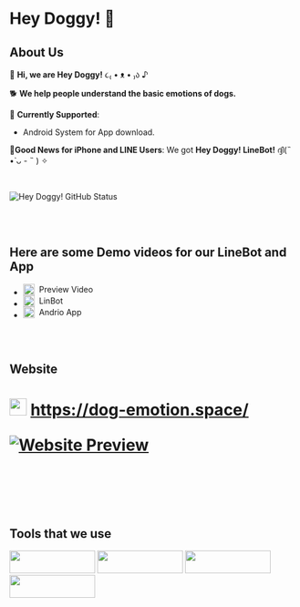 # Hey Doggy! 🐾
## About Us

🐶 **Hi, we are Hey Doggy!** ૮₍ • ᴥ • ₎ა ♪

🐕 **We help people understand the basic emotions of dogs.**

🦴 **Currently Supported**:
   - Android System for App download.

🐩**Good News for iPhone and LINE Users**:
We got **Hey Doggy! LineBot!** ദ്ദി(˵ •̀ ᴗ - ˵ ) ✧

</br>

![Hey Doggy! GitHub Status](https://github-readme-stats.vercel.app/api?username=YourGitHubUsername&show_icons=true&theme=tokyonight&custom_title=Hey%20Doggy!%20GitHub%20Status)


</br>
</br>

## Here are some Demo videos for our LineBot and App
- <a href="https://www.youtube.com/watch?v=1w2M-5WNSK8" target="_blank" style="display: flex; align-items: center; text-decoration: none;">
    <img src="https://upload.wikimedia.org/wikipedia/commons/thumb/4/42/YouTube_icon_%282013-2017%29.png/480px-YouTube_icon_%282013-2017%29.png" alt="YouTube Logo" width="20" height="20" style="margin-right: 8px;">
    Preview Video 
  </a>

- <a href="https://www.youtube.com/watch?v=T5kKySmiGqU" target="_blank" style="display: flex; align-items: center; text-decoration: none;">
    <img src="https://upload.wikimedia.org/wikipedia/commons/thumb/4/42/YouTube_icon_%282013-2017%29.png/480px-YouTube_icon_%282013-2017%29.png" alt="YouTube Logo" width="20" height="20" style="margin-right: 8px;">
    LinBot
  </a>

- <a href="https://www.youtube.com/watch?v=FmdBq1JazY8" target="_blank" style="display: flex; align-items: center; text-decoration: none;">
    <img src="https://upload.wikimedia.org/wikipedia/commons/thumb/4/42/YouTube_icon_%282013-2017%29.png/480px-YouTube_icon_%282013-2017%29.png" alt="YouTube Logo" width="20" height="20" style="margin-right: 8px;">
    Andrio App
  </a>


</br>
</br>

## Website
<h1>
  <span>
    <img src="https://img.shields.io/badge/-%E2%9E%A1-blue?style=flat-square" width="30" height="30"/>
    <a href="https://dog-emotion.space/">https://dog-emotion.space/</a>
  </span>

[![Website Preview](https://screenshot.api.slingacademy.com/api/v1/screenshot?url=https://dog-emotion.space&width=600)](https://dog-emotion.space/)

</br>
</br>


## Tools that we use 
<span> 
  <img src="https://img.shields.io/badge/-Docker-2496ED?style=flat-square&logo=docker&logoColor=white" width="150" height="40"/>
  <img src="https://img.shields.io/badge/-Python-3776AB?style=flat-square&logo=python&logoColor=white" width="150" height="40"/>
  <img src="https://img.shields.io/badge/-n8n-0C4CCF?style=flat-square&logo=n8n&logoColor=white" width="150" height="40"/>
  <img src="https://img.shields.io/badge/-Figma-F24E1E?style=flat-square&logo=figma&logoColor=white" width="150" height="40"/>
</span>















